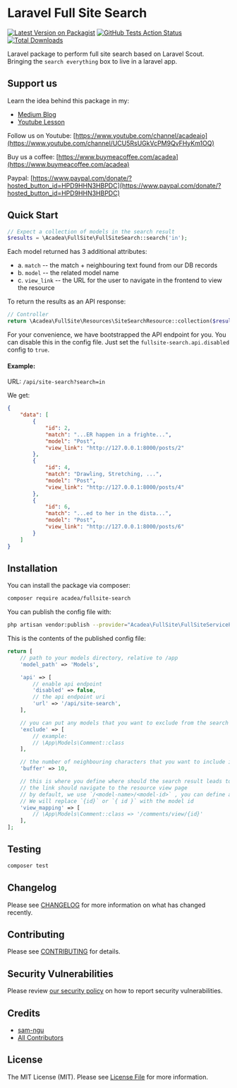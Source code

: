 # Laravel Full Site Search

[![Latest Version on Packagist](https://img.shields.io/packagist/v/acadea/fullsite-search.svg?style=flat-square)](https://packagist.org/packages/acadea/fullsite-search)
[![GitHub Tests Action Status](https://img.shields.io/github/workflow/status/acadea/fullsite-search/run-tests?label=tests)](https://github.com/acadea/fullsite-search/actions?query=workflow%3Arun-tests+branch%3Amaster)
[![Total Downloads](https://img.shields.io/packagist/dt/acadea/fullsite-search.svg?style=flat-square)](https://packagist.org/packages/acadea/fullsite-search)


Laravel package to perform full site search based on Laravel Scout. Bringing the `search everything` box to live in a laravel app.

## Support us

Learn the idea behind this package in my:

* [Medium Blog](https://medium.com/p/27bbdc75ae8)
* [Youtube Lesson](https://www.youtube.com/watch?v=yuG1kS9WFz0)
  

Follow us on Youtube: [https://www.youtube.com/channel/acadeaio](https://www.youtube.com/channel/UCU5RsUGkVcPM9QvFHyKm1OQ)

Buy us a coffee: [https://www.buymeacoffee.com/acadea](https://www.buymeacoffee.com/acadea)

Paypal: [https://www.paypal.com/donate/?hosted_button_id=HPD9HHN3HBPDC](https://www.paypal.com/donate/?hosted_button_id=HPD9HHN3HBPDC)

## Quick Start

```php
// Expect a collection of models in the search result
$results = \Acadea\FullSite\FullSiteSearch::search('in');
```

Each model returned has 3 additional attributes:
* a. `match` -- the match + neighbouring text found from our DB records
* b. `model` -- the related model name
* c. `view_link` -- the URL for the user to navigate in the frontend to view the resource

To return the results as an API response:
```php
// Controller
return \Acadea\FullSite\Resources\SiteSearchResource::collection($results);
```

For your convenience, we have bootstrapped the API endpoint for you. You can disable this in the config file.
Just set the `fullsite-search.api.disabled` config to `true`.

#### Example:

URL: `/api/site-search?search=in`

We get:

```json
{
    "data": [
        {
            "id": 2,
            "match": "...ER happen in a frighte...",
            "model": "Post",
            "view_link": "http://127.0.0.1:8000/posts/2"
        },
        {
            "id": 4,
            "match": "Drawling, Stretching, ...",
            "model": "Post",
            "view_link": "http://127.0.0.1:8000/posts/4"
        },
        {
            "id": 6,
            "match": "...ed to her in the dista...",
            "model": "Post",
            "view_link": "http://127.0.0.1:8000/posts/6"
        }
    ]
}
```

## Installation

You can install the package via composer:

```bash
composer require acadea/fullsite-search
```


You can publish the config file with:
```bash
php artisan vendor:publish --provider="Acadea\FullSite\FullSiteServiceProvider" --tag="config"
```

This is the contents of the published config file:

```php
return [
    // path to your models directory, relative to /app
    'model_path' => 'Models',

    'api' => [
        // enable api endpoint
        'disabled' => false,
        // the api endpoint uri
        'url' => '/api/site-search',
    ],

    // you can put any models that you want to exclude from the search here
    'exclude' => [
        // example:
        // \App\Models\Comment::class
    ],

    // the number of neighbouring characters that you want to include in the match field of API response
    'buffer' => 10,

    // this is where you define where should the search result leads to.
    // the link should navigate to the resource view page
    // by default, we use `/<model-name>/<model-id>` , you can define anything here
    // We will replace `{id}` or `{ id }` with the model id
    'view_mapping' => [
        // \App\Models\Comment::class => '/comments/view/{id}'
    ],
];
```

## Testing

```bash
composer test
```

## Changelog

Please see [CHANGELOG](CHANGELOG.md) for more information on what has changed recently.

## Contributing

Please see [CONTRIBUTING](.github/CONTRIBUTING.md) for details.

## Security Vulnerabilities

Please review [our security policy](../../security/policy) on how to report security vulnerabilities.

## Credits

- [sam-ngu](https://github.com/sam-ngu)
- [All Contributors](../../contributors)

## License

The MIT License (MIT). Please see [License File](LICENSE.md) for more information.
